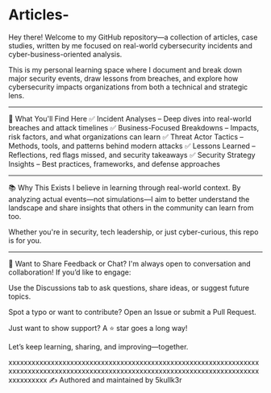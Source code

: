 # Articles-

Hey there! Welcome to my GitHub repository—a collection of articles, case studies, written by me  focused on real-world cybersecurity incidents and cyber-business-oriented analysis.

This is my personal learning space where I document and break down major security events, draw lessons from breaches, and explore how cybersecurity impacts organizations from both a technical and strategic lens.
______________________________________________________________________________________________________________________________

🧠 What You'll Find Here
✅ Incident Analyses – Deep dives into real-world breaches and attack timelines
✅ Business-Focused Breakdowns – Impacts, risk factors, and what organizations can learn
✅ Threat Actor Tactics – Methods, tools, and patterns behind modern attacks
✅ Lessons Learned – Reflections, red flags missed, and security takeaways
✅ Security Strategy Insights – Best practices, frameworks, and defense approaches
_______________________________________________________________________________________________________________________________

📚 Why This Exists
I believe in learning through real-world context. By analyzing actual events—not simulations—I aim to better understand the landscape and share insights that others in the community can learn from too.

Whether you're in security, tech leadership, or just cyber-curious, this repo is for you.
________________________________________________________________________________________________________________________________

💬 Want to Share Feedback or Chat?
I'm always open to conversation and collaboration! If you’d like to engage:

Use the Discussions tab to ask questions, share ideas, or suggest future topics.

Spot a typo or want to contribute? Open an Issue or submit a Pull Request.

Just want to show support? A ⭐️ star goes a long way!

Let’s keep learning, sharing, and improving—together.

xxxxxxxxxxxxxxxxxxxxxxxxxxxxxxxxxxxxxxxxxxxxxxxxxxxxxxxxxxxxxxxxxxxxxxxxxxxxxxxxxxxxxxxxxxxxxxxxxxxxxxxxxxxxxxxxxxxxxxxxxxxxxxxxxxxxxxxxxxxx
✍️ Authored and maintained by 5kullk3r
